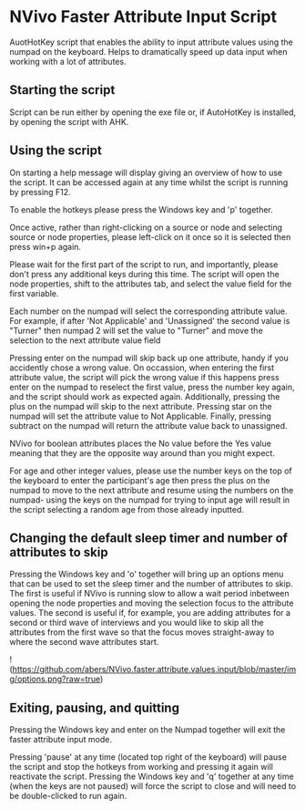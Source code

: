 # NVivo Faster Attribute Input Script
AuotHotKey script that enables the ability to input attribute values using the numpad on the keyboard. Helps to dramatically speed up data input when working with a lot of attributes.

## Starting the script 
Script can be run either by opening the exe file or, if AutoHotKey is installed, by opening the script with AHK. 

## Using the script
On starting a help message will display giving an overview of how to use the script. It can be accessed again at any time whilst the script is running by pressing F12.

To enable the hotkeys please press the Windows key and 'p' together.

Once active, rather than right-clicking on a source or node and selecting source or node properties, please left-click on it once so it is selected then press win+p again.

Please wait for the first part of the script to run, and importantly, please don't press any additional keys during this time. The script will open the node properties, shift to the attributes tab, and select the value field for the first variable. 

Each number on the numpad will select the corresponding attribute value. For example, if after 'Not Applicable' and 'Unassigned' the second value is "Turner" then numpad 2 will set the value to "Turner" and move the selection to the next attribute value field 

Pressing enter on the numpad will skip back up one attribute, handy if you accidently chose a wrong value. On occassion, when entering the first attribute value, the script will pick the wrong value if this happens press enter on the numpad to reselect the first value, press the number key again, and the script should work as expected again. Additionally, pressing the plus on the numpad will skip to the next attribute. Pressing star on the numpad will set the attribute value to Not Applicable. Finally, pressing subtract on the numpad will return the attribute value back to unassigned.

NVivo for boolean attributes places the No value before the Yes value meaning that they are the opposite way around than you might expect. 

For age and other integer values, please use the number keys on the top of the keyboard to enter the participant's age then press the plus on the numpad to move to the next attribute and resume using the numbers on the numpad- using the keys on the numpad for trying to input age will result in the script selecting a random age from those already inputted.  

## Changing the default sleep timer and number of attributes to skip
Pressing the Windows key and 'o' together will bring up an options menu that can be used to set the sleep timer and the number of attributes to skip. The first is useful if NVivo is running slow to allow a wait period inbetween opening the node properties and moving  the selection focus to the attribute values. The second is useful if, for example, you are adding attributes for a second or third wave of interviews and you would like to skip all the attributes from the first wave so that the focus moves straight-away to where the second wave attributes start.

!(https://github.com/abers/NVivo.faster.attribute.values.input/blob/master/img/options.png?raw=true)

## Exiting, pausing, and quitting
Pressing the Windows key and enter on the Numpad together will exit the faster attribute input mode. 

Pressing 'pause' at any time (located top right of the keyboard) will pause the script and stop the hotkeys from working and pressing it again will reactivate the script.  Pressing the Windows key and 'q' together at any time (when the keys are not paused) will force the script to close and will need to be double-clicked to run again.
